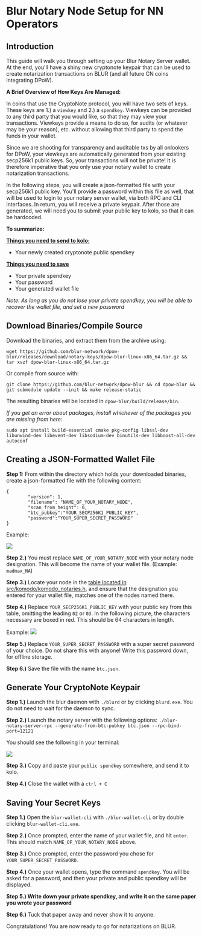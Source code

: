 # Blur Notary Node Setup for NN Operators

## Introduction

This guide will walk you through setting up your Blur Notary Server wallet.  At the end, you'll have a shiny new cryptonote keypair that can be used to create notarization transactions on BLUR (and all future CN coins integrating DPoW).

**A Brief Overview of How Keys Are Managed:** 

In coins that use the CryptoNote protocol, you will have two sets of keys.  These keys are 1.) a `viewkey` and 2.) a `spendkey`.  Viewkeys can be provided to any third party that you would like, so that they may view your transactions.  Viewkeys provide a means to do so, for audits (or whatever may be your reason), etc. without allowing that third party to spend the funds in your wallet.

Since we are shooting for transparency and auditable txs by all onlookers for DPoW, your viewkeys are automatically generated from your existing secp256k1 public keys.  So, your transactions will not be private! It is therefore imperative that you only use your notary wallet to create notarization transactions.

In the following steps, you will create a json-formatted file with your secp256k1 public key.  You'll provide a password within this file as well, that will be used to login to your notary server wallet, via both RPC and CLI interfaces.  In return, you will receive a private keypair.  After those are generated, we will need you to submit your public key to kolo, so that it can be hardcoded.

**To summarize:**

<u>**Things you need to send to kolo:**</u>
- Your newly created cryptonote public spendkey


<u>**Things you need to save**</u>
- Your private spendkey
- Your password
- Your generated wallet file

*Note: As long as you do not lose your private spendkey, you will be able to recover the wallet file, and set a new password*

## Download Binaries/Compile Source

Download the binaries, and extract them from the archive using:

`wget https://github.com/blur-network/dpow-blur/releases/download/notary-keys/dpow-blur-linux-x86_64.tar.gz && tar xvzf dpow-blur-linux-x86_64.tar.gz`

Or compile from source with:

`git clone https://github.com/blur-network/dpow-blur && cd dpow-blur && git submodule update --init && make release-static`

The resulting binaries will be located in `dpow-blur/build/release/bin`.


*If you get an error about packages, install whichever of the packages you are missing from here:*

`sudo apt install build-essential cmake pkg-config libssl-dev libunwind-dev libevent-dev libsodium-dev binutils-dev libboost-all-dev autoconf`



## Creating a JSON-Formatted Wallet File


**Step 1:** From within the directory which holds your downloaded binaries, create a json-formatted file with the following content: 


```
{
        "version": 1,
        "filename": "NAME_OF_YOUR_NOTARY_NODE",
        "scan_from_height": 0,
        "btc_pubkey":"YOUR_SECP256K1_PUBLIC_KEY",
        "password":"YOUR_SUPER_SECRET_PASSWORD"
}
```

Example:

![](https://i.ibb.co/BswkG8r/nn-4.png)


**Step 2.)** You must replace `NAME_OF_YOUR_NOTARY_NODE` with your notary node designation. This will become the name of your wallet file. (Example: `madmax_NA`)

**Step 3.)** Locate your node in the [table located in src/komodo/komodo_notaries.h](https://github.com/blur-network/dpow-blur/blob/dpow/src/komodo/komodo_notaries.h#L54), and ensure that the designation you entered for your wallet file, matches one of the nodes named there. 

**Step 4.)** Replace `YOUR_SECP256K1_PUBLIC_KEY` with your public key from this table, omitting the leading `02` or `03`.  In the following picture, the characters necessary are boxed in red.  This should be 64 characters in length. 

Example: ![](https://i.ibb.co/ScDYfb6/nn-1.png) 

**Step 5.)** Replace `YOUR_SUPER_SECRET_PASSWORD` with a super secret password of your choice.  Do not share this with anyone!  Write this password down, for offline storage. 

**Step 6.)** Save the file with the name `btc.json`. 


## Generate Your CryptoNote Keypair


**Step 1.)** Launch the blur daemon with `./blurd` or by clicking `blurd.exe`.  You do not need to wait for the daemon to sync. 

**Step 2.)** Launch the notary server with the following options: `./blur-notary-server-rpc --generate-from-btc-pubkey btc.json --rpc-bind-port=12121` 


You should see the following in your terminal: 

![](https://i.ibb.co/6Z8vdb7/nn-2.png)

**Step 3.)** Copy and paste your `public spendkey` somewhere, and send it to kolo. 

**Step 4.)** Close the wallet with a `ctrl + C` 


## Saving Your Secret Keys

**Step 1.)** Open the `blur-wallet-cli` with `./blur-wallet-cli` or by double clicking `blur-wallet-cli.exe`. 

**Step 2.)** Once prompted, enter the name of your wallet file, and hit `enter`.  This should match `NAME_OF_YOUR_NOTARY_NODE` above. 

**Step 3.)** Once prompted, enter the password you chose for `YOUR_SUPER_SECRET_PASSWORD`.  

**Step 4.)** Once your wallet opens, type the command `spendkey`.  You will be asked for a password, and then your private and public spendkey will be displayed. 

**Step 5.) Write down your private spendkey, and write it on the same paper you wrote your password** 

**Step 6.)** Tuck that paper away and never show it to anyone. 


Congratulations! You are now ready to go for notarizations on BLUR. 
